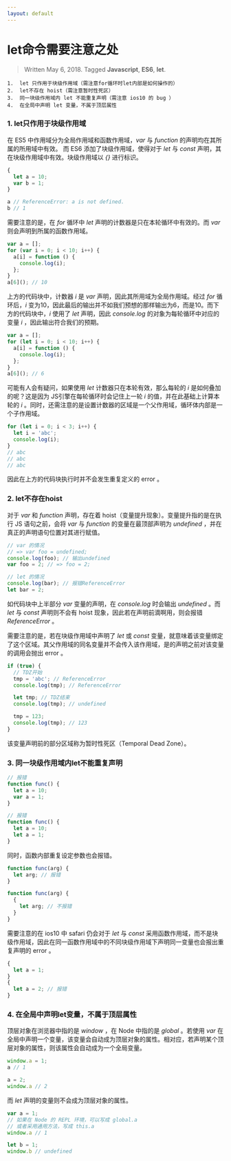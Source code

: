 ```yaml
---
layout: default
---
```


# let命令需要注意之处
> Written May 6, 2018. Tagged **Javascript**, **ES6**, **let**.

```
1.  let 只作用于块级作用域（需注意for循环时let内部是如何操作的）
2.  let不存在 hoist（需注意暂时性死区）
3.  同一块级作用域内 let 不能重复声明（需注意 ios10 的 bug ）
4.  在全局中声明 let 变量，不属于顶层属性
```

### 1. let只作用于块级作用域

在 ES5 中作用域分为全局作用域和函数作用域，_var_ 与 _function_ 的声明均在其所属的所用域中有效。
而 ES6 添加了块级作用域，使得对于 _let_ 与 _const_ 声明，其在块级作用域中有效。块级作用域以 _{}_ 进行标识。

```js
{
  let a = 10;
  var b = 1;
}

a // ReferenceError: a is not defined.
b // 1
```

需要注意的是，在 _for_ 循环中 _let_ 声明的计数器是只在本轮循环中有效的。而 _var_ 则会声明到所属的函数作用域。

```js
var a = [];
for (var i = 0; i < 10; i++) {
  a[i] = function () {
    console.log(i);
  };
}
a[6](); // 10
```

上方的代码块中，计数器 _i_ 是 _var_ 声明，因此其所用域为全局作用域。经过 _for_ 循环后，_i_ 变为10，因此最后的输出并不如我们预想的那样输出为6，而是10。而下方的代码块中，_i_ 使用了 _let_ 声明，因此 _console.log_ 的对象为每轮循环中对应的变量 _i_ ，因此输出符合我们的预期。

```js
var a = [];
for (let i = 0; i < 10; i++) {
  a[i] = function () {
    console.log(i);
  };
}
a[6](); // 6
```

可能有人会有疑问，如果使用 _let_ 计数器只在本轮有效，那么每轮的 _i_ 是如何叠加的呢？这是因为  JS引擎在每轮循环时会记住上一轮 _i_ 的值，并在此基础上计算本轮的 _i_ 。同时，还需注意的是设置计数器的区域是一个父作用域，循环体内部是一个子作用域。

```js
for (let i = 0; i < 3; i++) {
  let i = 'abc';
  console.log(i);
}
// abc
// abc
// abc
```

因此在上方的代码块执行时并不会发生重复定义的 error 。

### 2. let不存在hoist

对于 _var_ 和 _function_ 声明，存在着 hoist（变量提升现象）。变量提升指的是在执行 JS 语句之前，会将 _var_ 与 _function_ 的变量在最顶部声明为 _undefined_ ，并在真正的声明语句位置对其进行赋值。

```js
// var 的情况
// => var foo = undefined;
console.log(foo); // 输出undefined
var foo = 2; // => foo = 2;

// let 的情况
console.log(bar); // 报错ReferenceError
let bar = 2;
```

如代码块中上半部分 _var_ 变量的声明，在 _console.log_ 时会输出 _undefined_ 。而 _let_ 与 _const_ 声明则不会有 hoist 现象，因此若在声明前滴啊用，则会报错 _ReferenceError_ 。

需要注意的是，若在块级作用域中声明了 _let_ 或 _const_ 变量，就意味着该变量绑定了这个区域。其父作用域的同名变量并不会传入该作用域，是的声明之前对该变量的调用会抛出 error 。

```js
if (true) {
  // TDZ开始
  tmp = 'abc'; // ReferenceError
  console.log(tmp); // ReferenceError

  let tmp; // TDZ结束
  console.log(tmp); // undefined

  tmp = 123;
  console.log(tmp); // 123
}
```

该变量声明前的部分区域称为暂时性死区（Temporal Dead Zone）。

### 3. 同一块级作用域内let不能重复声明

```js
// 报错
function func() {
  let a = 10;
  var a = 1;
}

// 报错
function func() {
  let a = 10;
  let a = 1;
}
```

同时，函数内部重复设定参数也会报错。

```js
function func(arg) {
  let arg; // 报错
}

function func(arg) {
  {
    let arg; // 不报错
  }
}
```

需要注意的在 ios10 中 safari 仍会对于 _let_ 与 _const_ 采用函数作用域，而不是块级作用域，因此在同一函数作用域中的不同块级作用域下声明同一变量也会报出重复声明的 error 。

```js
{
  let a = 1;
}
{
  let a = 2; // 报错
}
```

### 4. 在全局中声明let变量，不属于顶层属性

顶层对象在浏览器中指的是 _window_ ，在 Node 中指的是 _global_ 。若使用 _var_ 在全局中声明一个变量，该变量会自动成为顶层对象的属性。相对应，若声明某个顶层对象的属性，则该属性会自动成为一个全局变量。

```js
window.a = 1;
a // 1

a = 2;
window.a // 2
```

而 _let_ 声明的变量则不会成为顶层对象的属性。

```js
var a = 1;
// 如果在 Node 的 REPL 环境，可以写成 global.a
// 或者采用通用方法，写成 this.a
window.a // 1

let b = 1;
window.b // undefined
```

